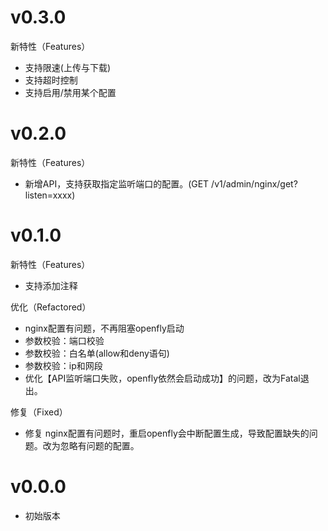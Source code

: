 # v0.3.0

新特性（Features）

* 支持限速(上传与下载)
* 支持超时控制
* 支持启用/禁用某个配置

# v0.2.0

新特性（Features）

* 新增API，支持获取指定监听端口的配置。(GET /v1/admin/nginx/get?listen=xxxx)

# v0.1.0

新特性（Features）

* 支持添加注释

优化（Refactored）

* nginx配置有问题，不再阻塞openfly启动
* 参数校验：端口校验
* 参数校验：白名单(allow和deny语句)
* 参数校验：ip和网段
* 优化【API监听端口失败，openfly依然会启动成功】的问题，改为Fatal退出。

修复（Fixed）

* 修复 nginx配置有问题时，重启openfly会中断配置生成，导致配置缺失的问题。改为忽略有问题的配置。

# v0.0.0

* 初始版本

